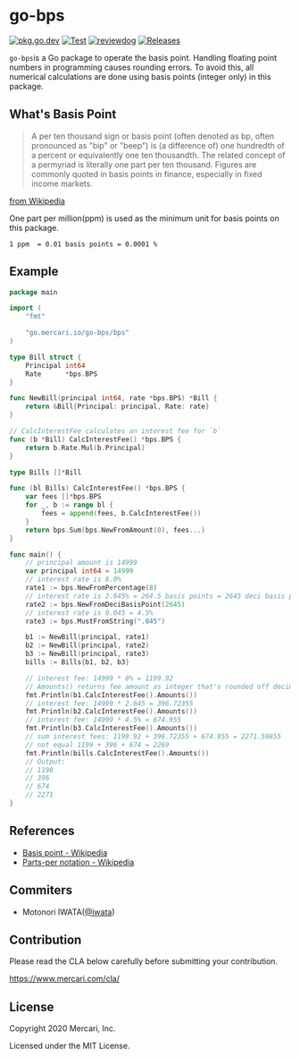 # go-bps

[![pkg.go.dev][pkg.go.dev-badge]][pkg.go.dev]
[![Test][test-badge]][test]
[![reviewdog][reviewdog-badge]][reviewdog]
[![Releases][release-badge]][release]

`go-bps`is a Go package to operate the basis point.
Handling floating point numbers in programming causes rounding errors.
To avoid this, all numerical calculations are done using basis points (integer only) in this package.

## What's Basis Point

> A per ten thousand sign or basis point (often denoted as bp, often pronounced as "bip" or "beep") is (a difference of) one hundredth of a percent or equivalently one ten thousandth. The related concept of a permyriad is literally one part per ten thousand. Figures are commonly quoted in basis points in finance, especially in fixed income markets.

[from Wikipedia](https://en.wikipedia.org/wiki/Basis_point)

One part per million(ppm) is used as the minimum unit for basis points on this package.

```
1 ppm  = 0.01 basis points = 0.0001 %
```

## Example

```go
package main

import (
	"fmt"

	"go.mercari.io/go-bps/bps"
)

type Bill struct {
	Principal int64
	Rate      *bps.BPS
}

func NewBill(principal int64, rate *bps.BPS) *Bill {
	return &Bill{Principal: principal, Rate: rate}
}

// CalcInterestFee calculates an interest fee for `b`
func (b *Bill) CalcInterestFee() *bps.BPS {
	return b.Rate.Mul(b.Principal)
}

type Bills []*Bill

func (bl Bills) CalcInterestFee() *bps.BPS {
	var fees []*bps.BPS
	for _, b := range bl {
		fees = append(fees, b.CalcInterestFee())
	}
	return bps.Sum(bps.NewFromAmount(0), fees...)
}

func main() {
	// principal amount is 14999
	var principal int64 = 14999
	// interest rate is 8.0%
	rate1 := bps.NewFromPercentage(8)
	// interest rate is 2.645% = 264.5 basis points = 2645 deci basis points
	rate2 := bps.NewFromDeciBasisPoint(2645)
	// interest rate is 0.045 = 4.5%
	rate3 := bps.MustFromString(".045")

	b1 := NewBill(principal, rate1)
	b2 := NewBill(principal, rate2)
	b3 := NewBill(principal, rate3)
	bills := Bills{b1, b2, b3}

	// interest fee: 14999 * 8% = 1199.92
	// Amounts() returns fee amount as integer that's rounded off decimal floating point
	fmt.Println(b1.CalcInterestFee().Amounts())
	// interest fee: 14999 * 2.645 = 396.72355
	fmt.Println(b2.CalcInterestFee().Amounts())
	// interest fee: 14999 * 4.5% = 674.955
	fmt.Println(b3.CalcInterestFee().Amounts())
	// sum interest fees: 1199.92 + 396.72355 + 674.955 = 2271.59855
	// not equal 1199 + 396 + 674 = 2269
	fmt.Println(bills.CalcInterestFee().Amounts())
	// Output:
	// 1198
	// 396
	// 674
	// 2271
}
```

## References

- [Basis point \- Wikipedia](https://en.wikipedia.org/wiki/Basis_point)
- [Parts\-per notation \- Wikipedia](https://en.wikipedia.org/wiki/Parts-per_notation)


## Commiters

- Motonori IWATA([@iwata](https://github.com/iwata))

## Contribution

Please read the CLA below carefully before submitting your contribution.

https://www.mercari.com/cla/

## License

Copyright 2020 Mercari, Inc.

Licensed under the MIT License.

<!-- badge links -->
[test]: https://github.com/mercari/go-bps/actions?query=workflow%3A%22test+and+coverage%22
[reviewdog]: https://github.com/mercari/go-bps/actions?query=workflow%3Areviewdog
[pkg.go.dev]: https://pkg.go.dev/go.mercari.io/go-bps
[release]: https://github.com/mercari/go-bps/releases/latest

[test-badge]: https://github.com/mercari/go-bps/workflows/test%20and%20coverage/badge.svg
[reviewdog-badge]: https://github.com/mercari/go-bps/workflows/reviewdog/badge.svg
[pkg.go.dev-badge]: https://pkg.go.dev/badge/go.mercari.io/go-bps
[release-badge]: https://img.shields.io/github/release/mercari/go-bps.svg?style=flat&logo=github
